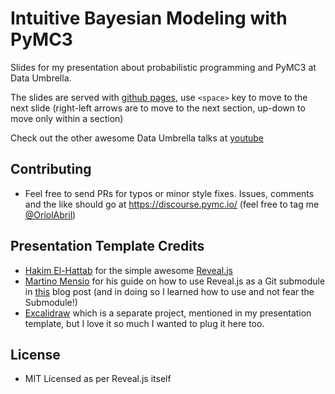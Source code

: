 # Intuitive Bayesian Modeling with PyMC3
Slides for my presentation about probabilistic programming and PyMC3 at Data Umbrella. 

The slides are served with [github pages](https://oriolabril.github.io/pymc3-data_umbrella/), use `<space>` key to move to the next slide (right-left arrows are to move to the next section, up-down to move only within a section)

Check out the other awesome Data Umbrella talks at [youtube](https://www.youtube.com/c/dataumbrella)

## Contributing
* Feel free to send PRs for typos or minor style fixes. Issues, comments and the like should go at https://discourse.pymc.io/ (feel free to tag me [@OriolAbril](https://discourse.pymc.io/u/OriolAbril/summary))

## Presentation Template Credits
* [Hakim El-Hattab](https://twitter.com/hakimel) for the simple awesome [Reveal.js](https://github.com/hakimel/reveal.js)
* [Martino Mensio](https://twitter.com/MartinoMensio) for his guide on how to use Reveal.js as a Git submodule in [this](https://martinomensio.medium.com/how-to-host-reveal-js-slides-on-github-pages-and-have-a-tidy-repository-1a363944c38d) blog post (and in doing so I learned how to use and not fear the Submodule!)
* [Excalidraw](https://excalidraw.com/) which is a separate project, mentioned in my presentation template, but I love it so much I wanted to plug it here too.

## License
* MIT Licensed as per Reveal.js itself
